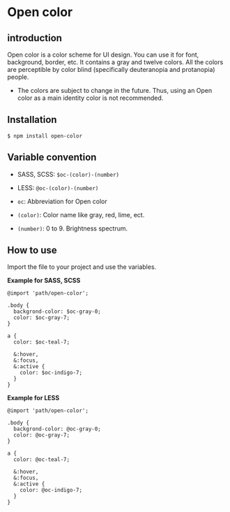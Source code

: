 # Open color

## introduction

Open color is a color scheme for UI design. You can use it for font, background, border, etc. It contains a gray and twelve colors. 
All the colors are perceptible by color blind (specifically deuteranopia and protanopia) people.

* The colors are subject to change in the future. Thus, using an Open color as a main identity color is not recommended.

## Installation

```
$ npm install open-color
```

## Variable convention

- SASS, SCSS: `$oc-(color)-(number)`
- LESS: `@oc-(color)-(number)`

- `oc`:  Abbreviation for Open color
- `(color)`: Color name like gray, red, lime, ect.
- `(number)`: 0 to 9. Brightness spectrum.

## How to use

Import the file to your project and use the variables.

**Example for SASS, SCSS**

```
@import 'path/open-color';

.body {
  backgrond-color: $oc-gray-0;
  color: $oc-gray-7;
}

a {
  color: $oc-teal-7;

  &:hover,
  &:focus,
  &:active {
    color: $oc-indigo-7;
  }
}
```

**Example for LESS**

```
@import 'path/open-color';

.body {
  backgrond-color: @oc-gray-0;
  color: @oc-gray-7;
}

a {
  color: @oc-teal-7;

  &:hover,
  &:focus,
  &:active {
    color: @oc-indigo-7;
  }
}
```